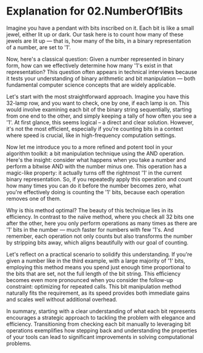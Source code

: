 # Explanation for 02.NumberOf1Bits

Imagine you have a pendant with bits inscribed on it. Each bit is like a small jewel, either lit up or dark. Our task here is to count how many of these jewels are lit up — that is, how many of the bits, in a binary representation of a number, are set to '1'.

Now, here's a classical question: Given a number represented in binary form, how can we effectively determine how many '1's exist in that representation? This question often appears in technical interviews because it tests your understanding of binary arithmetic and bit manipulation — both fundamental computer science concepts that are widely applicable.

Let's start with the most straightforward approach. Imagine you have this 32-lamp row, and you want to check, one by one, if each lamp is on. This would involve examining each bit of the binary string sequentially, starting from one end to the other, and simply keeping a tally of how often you see a '1'. At first glance, this seems logical – a direct and clear solution. However, it's not the most efficient, especially if you're counting bits in a context where speed is crucial, like in high-frequency computation settings.

Now let me introduce you to a more refined and potent tool in your algorithm toolkit: a bit manipulation technique using the AND operation. Here's the insight: consider what happens when you take a number and perform a bitwise AND with the number minus one. This operation has a magic-like property: it actually turns off the rightmost '1' in the current binary representation. So, if you repeatedly apply this operation and count how many times you can do it before the number becomes zero, what you're effectively doing is counting the '1' bits, because each operation removes one of them.

Why is this method optimal? The beauty of this technique lies in its efficiency. In contrast to the naïve method, where you check all 32 bits one after the other, here you only perform operations as many times as there are '1' bits in the number — much faster for numbers with few '1's. And remember, each operation not only counts but also transforms the number by stripping bits away, which aligns beautifully with our goal of counting.

Let's reflect on a practical scenario to solidify this understanding. If you're given a number like in the third example, with a large majority of '1' bits, employing this method means you spend just enough time proportional to the bits that are set, not the full length of the bit string. This efficiency becomes even more pronounced when you consider the follow-up constraint: optimizing for repeated calls. This bit manipulation method naturally fits the requirement, as its speed provides both immediate gains and scales well without additional overhead. 

In summary, starting with a clear understanding of what each bit represents encourages a strategic approach to tackling the problem with elegance and efficiency. Transitioning from checking each bit manually to leveraging bit operations exemplifies how stepping back and understanding the properties of your tools can lead to significant improvements in solving computational problems.